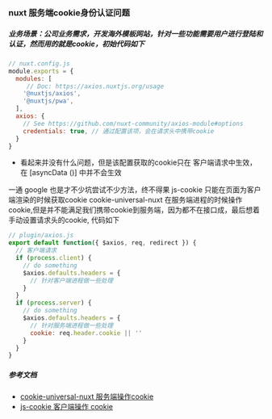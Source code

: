 ### nuxt 服务端cookie身份认证问题

##### 业务场景：公司业务需求，开发海外模板网站，针对一些功能需要用户进行登陆和认证，然而用的就是cookie，初始代码如下
```js
// nuxt.config.js
module.exports = {
  modules: [
     // Doc: https://axios.nuxtjs.org/usage
    '@nuxtjs/axios',
    '@nuxtjs/pwa',
  ],
  axios: {
    // See https://github.com/nuxt-community/axios-module#options
    credentials: true, // 通过配置该项，会在请求头中携带cookie
  }
}
```
- 看起来并没有什么问题，但是该配置获取的cookie只在 客户端请求中生效，在 [asyncData ()] 中并不会生效

一通 google 也是才不少坑尝试不少方法，终不得果  js-cookie 只能在页面为客户端渲染的时候获取cookie  cookie-universal-nuxt 在服务端进程的时候操作cookie,但是并不能满足我们携带cookie到服务端，因为都不在接口成，最后想着手动设置请求头的cookie, 代码如下

```js
// plugin/axios.js
export default function({ $axios, req, redirect }) {
  // 客户端请求
  if (process.client) {
    // do something
    $axios.defaults.headers = {
      // 针对客户端进程做一些处理
    }
  }
  if (process.server) {
    // do something
    $axios.defaults.headers = {
      // 针对服务端进程做一些处理
      cookie: req.header.cookie || ''
    }
  }
}
```

##### 参考文档
- [cookie-universal-nuxt 服务端操作cookie ](https://www.npmjs.com/package/cookie-universal-nuxt)
- [js-cookie 客户端操作 cookie](https://www.npmjs.com/package/js-cookie)